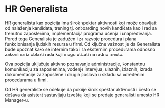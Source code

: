 # HR Generalista

HR generalista kao pozicija ima širok spektar aktivnosti koji može obavljati: od nalaženja kandidata, trening tj. onboarding novih kandidata kao i rad sa trenutno zaposlenima, implementacija programa učenja i unapređivanja. Pored toga Generalista je zadužen i za razvoje procedura i plana funkcionisanja ljudskih resursa u firmi. Od ključne važnosti je da Generalista bude upoznat kako se internim tako i sa eksternim procedurama odnosno zakonima iz oblasti rada koji mogu uticati na radno mesto. 

Ova pozicija uključuje aktivno poznavanje administracije, konstantnu komunikaciju za zaposlenima, vođenje intervjua, ulaznih, izlaznih, izrada dokumentacije za zaposlene i drugih poslova u skladu sa određenim procedurama u firmi. 

Od HR generaliste se očekuje da pokrije širok spektar aktivnosti i često se dešava da asistent sastavljaju izveštaj koji se predaje generalisti umesto HR Manager-u. 

